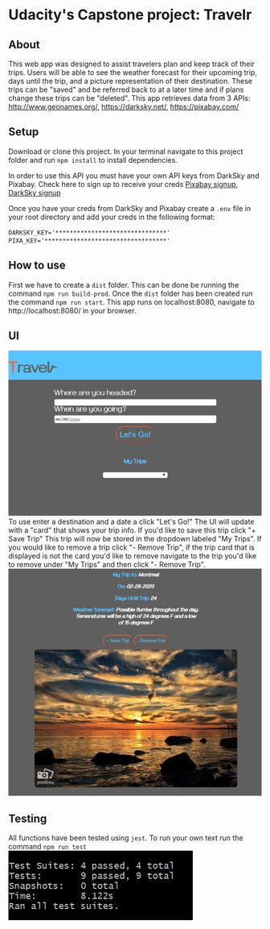 # Udacity's Capstone project: Travelr

## About
This web app was designed to assist travelers plan and keep track of their trips. Users will be able to see the weather forecast for their upcoming trip, days until the trip, and a picture representation of their destination. These trips can be "saved" and be referred back to at a later time and if plans change these trips can be "deleted". This app retrieves data from 3 APIs: http://www.geonames.org/, https://darksky.net/, https://pixabay.com/

## Setup
Download or clone this project. In your terminal navigate to this project folder and run `npm install` to install dependencies.

In order to use this API you must have your own API keys from DarkSky and Pixabay. Check here to sign up to receive your creds [Pixabay signup](https://pixabay.com/api/docs/), [DarkSky signup](https://darksky.net/dev)

Once you have your creds from DarkSky and Pixabay create a `.env` file in your root directory and add your creds in the following format:
```
DARKSKY_KEY='*******************************'
PIXA_KEY='**********************************'
```


## How to use
First we have to create a `dist` folder. This can be done be running the command `npm run build-prod`. Once the `dist` folder has been created run the command `npm run start`. This app runs on localhost:8080, navigate to http://localhost:8080/ in your browser.

## UI
!['UI'](/pics/UI.PNG)
To use enter a destination and a date a click "Let's Go!" The UI will update with a "card" that shows your trip info. If you'd like to save this trip click "+ Save Trip" This trip will now be stored in the dropdown labeled "My Trips". If you would like to remove a trip click "- Remove Trip", if the trip card that is displayed is not the card you'd like to remove navigate to the trip you'd like to remove under "My Trips" and then click "- Remove Trip".
!['Trip](pics/trip.png)


## Testing
All functions have been tested using `jest`.
To run your own text run the command `npm run test`
!['Tests'](pics/tests.png)
